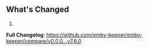 ## What's Changed

1.

**Full Changelog**: https://github.com/emby-keeper/emby-keeper/compare/v0.0.0...v7.6.0
